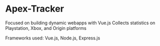 # Apex-Tracker
Focused on building dynamic webapps with Vue.js
Collects statistics on Playstation, Xbox, and Origin platforms

Frameworks used: Vue.js, Node.js, Express.js
